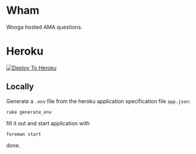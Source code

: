 Wham
===

Wooga hosted AMA questions.

Heroku
===

[![Deploy To Heroku](https://www.herokucdn.com/deploy/button.png)](https://heroku.com/deploy)

Locally
---

Generate a ```.env``` file from the heroku application specification file
```app.json```:

    rake generate_env

fill it out and start application with

    foreman start

done.
